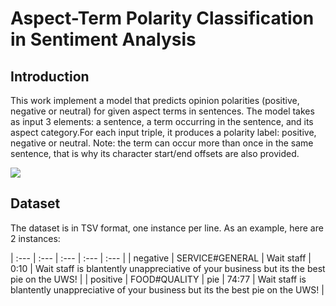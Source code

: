 <!--<h3><b>DPR</b></h3>-->
# <b>Aspect-Term Polarity Classification in Sentiment Analysis</b>
## Introduction
This work implement a model that predicts opinion polarities (positive, negative or neutral) for given aspect terms in sentences. 
The model takes as input 3 elements: a sentence, a term occurring in the sentence, and its aspect category.For each input triple, it produces a polarity label: positive, negative or neutral. 
Note: the term can occur more than once in the same sentence, that is why its character start/end offsets are also provided.

![](https://cdn.jsdelivr.net/gh/Yukyukuon/CDN@latest/project/Sentiment_Analysis.jpg)

## Dataset
The dataset is in TSV format, one instance per line. As an example, here are 2 instances:

| :--- | :--- | :--- | :--- | :--- |
| negative | SERVICE#GENERAL | Wait staff | 0:10 | Wait staff is blantently unappreciative of your business but its the best pie on the UWS! |
| positive | FOOD#QUALITY | pie | 74:77 | Wait staff is blantently unappreciative of your business but its the best pie on the UWS! |
